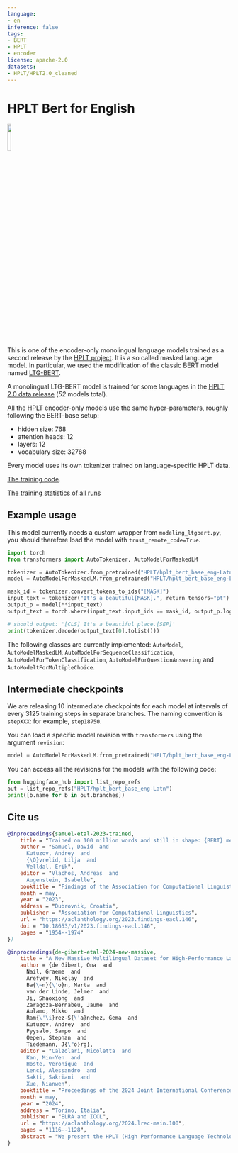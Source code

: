 ```yaml
---
language:
- en
inference: false
tags:
- BERT
- HPLT
- encoder
license: apache-2.0
datasets:
- HPLT/HPLT2.0_cleaned
---
```


# HPLT Bert for English

<img src="https://hplt-project.org/_next/static/media/logo-hplt.d5e16ca5.svg" width=12.5%>

This is one of the encoder-only monolingual language models trained as a second release by the [HPLT project](https://hplt-project.org/).
It is a so called masked language model. In particular, we used the modification of the classic BERT model named [LTG-BERT](https://aclanthology.org/2023.findings-eacl.146/).

A monolingual LTG-BERT model is trained for some languages in the [HPLT 2.0 data release](https://hplt-project.org/datasets/v2.0) (*52* models total).

All the HPLT encoder-only models use the same hyper-parameters, roughly following the BERT-base setup:
- hidden size: 768
- attention heads: 12
- layers: 12
- vocabulary size: 32768

Every model uses its own tokenizer trained on language-specific HPLT data. 

[The training code](https://github.com/hplt-project/HPLT-WP4).

[The training statistics of all runs](https://api.wandb.ai/links/ltg/kduj7mjn)

## Example usage

This model currently needs a custom wrapper from `modeling_ltgbert.py`, you should therefore load the model with `trust_remote_code=True`.

```python
import torch
from transformers import AutoTokenizer, AutoModelForMaskedLM

tokenizer = AutoTokenizer.from_pretrained("HPLT/hplt_bert_base_eng-Latn")
model = AutoModelForMaskedLM.from_pretrained("HPLT/hplt_bert_base_eng-Latn", trust_remote_code=True)

mask_id = tokenizer.convert_tokens_to_ids("[MASK]")
input_text = tokenizer("It's a beautiful[MASK].", return_tensors="pt")
output_p = model(**input_text)
output_text = torch.where(input_text.input_ids == mask_id, output_p.logits.argmax(-1), input_text.input_ids)

# should output: '[CLS] It's a beautiful place.[SEP]'
print(tokenizer.decode(output_text[0].tolist()))
```

The following classes are currently implemented: `AutoModel`, `AutoModelMaskedLM`, `AutoModelForSequenceClassification`, `AutoModelForTokenClassification`, `AutoModelForQuestionAnswering` and `AutoModeltForMultipleChoice`.

## Intermediate checkpoints

We are releasing 10 intermediate checkpoints for each model at intervals of every 3125 training steps in separate branches. The naming convention is `stepXXX`: for example, `step18750`.

You can load a specific model revision with `transformers` using the argument `revision`:
```python
model = AutoModelForMaskedLM.from_pretrained("HPLT/hplt_bert_base_eng-Latn", revision="step21875", trust_remote_code=True)
```

You can access all the revisions for the models with the following code:
```python
from huggingface_hub import list_repo_refs
out = list_repo_refs("HPLT/hplt_bert_base_eng-Latn")
print([b.name for b in out.branches])
```

## Cite us

```bibtex
@inproceedings{samuel-etal-2023-trained,
    title = "Trained on 100 million words and still in shape: {BERT} meets {B}ritish {N}ational {C}orpus",
    author = "Samuel, David  and
      Kutuzov, Andrey  and
      {\O}vrelid, Lilja  and
      Velldal, Erik",
    editor = "Vlachos, Andreas  and
      Augenstein, Isabelle",
    booktitle = "Findings of the Association for Computational Linguistics: EACL 2023",
    month = may,
    year = "2023",
    address = "Dubrovnik, Croatia",
    publisher = "Association for Computational Linguistics",
    url = "https://aclanthology.org/2023.findings-eacl.146",
    doi = "10.18653/v1/2023.findings-eacl.146",
    pages = "1954--1974"
})
```

```bibtex
@inproceedings{de-gibert-etal-2024-new-massive,
    title = "A New Massive Multilingual Dataset for High-Performance Language Technologies",
    author = {de Gibert, Ona  and
      Nail, Graeme  and
      Arefyev, Nikolay  and
      Ba{\~n}{\'o}n, Marta  and
      van der Linde, Jelmer  and
      Ji, Shaoxiong  and
      Zaragoza-Bernabeu, Jaume  and
      Aulamo, Mikko  and
      Ram{\'\i}rez-S{\'a}nchez, Gema  and
      Kutuzov, Andrey  and
      Pyysalo, Sampo  and
      Oepen, Stephan  and
      Tiedemann, J{\"o}rg},
    editor = "Calzolari, Nicoletta  and
      Kan, Min-Yen  and
      Hoste, Veronique  and
      Lenci, Alessandro  and
      Sakti, Sakriani  and
      Xue, Nianwen",
    booktitle = "Proceedings of the 2024 Joint International Conference on Computational Linguistics, Language Resources and Evaluation (LREC-COLING 2024)",
    month = may,
    year = "2024",
    address = "Torino, Italia",
    publisher = "ELRA and ICCL",
    url = "https://aclanthology.org/2024.lrec-main.100",
    pages = "1116--1128",
    abstract = "We present the HPLT (High Performance Language Technologies) language resources, a new massive multilingual dataset including both monolingual and bilingual corpora extracted from CommonCrawl and previously unused web crawls from the Internet Archive. We describe our methods for data acquisition, management and processing of large corpora, which rely on open-source software tools and high-performance computing. Our monolingual collection focuses on low- to medium-resourced languages and covers 75 languages and a total of {\mbox{$\approx$}} 5.6 trillion word tokens de-duplicated on the document level. Our English-centric parallel corpus is derived from its monolingual counterpart and covers 18 language pairs and more than 96 million aligned sentence pairs with roughly 1.4 billion English tokens. The HPLT language resources are one of the largest open text corpora ever released, providing a great resource for language modeling and machine translation training. We publicly release the corpora, the software, and the tools used in this work.",
}
```
